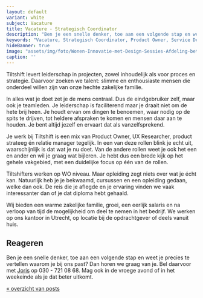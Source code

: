 ```yaml
---
layout: default
variant: white
subject: Vacature
title: Vacature - Strategisch Coordinator
description: "Ben je een snelle denker, toe aan een volgende stap en weet precies te vertellen waarom je bij ons past? Dan horen we graag van je!"
keywords: "Vacature, Strategisch Coordinator, Product Owner, Service Designer, UX Researcher, Product Strateeg, Relatie Manager"
hideBanner: true
image: "assets/img/foto/Wonen-Innovatie-met-Design-Sessies-Afdeling-betrekken.jpg"
caption: ''
---
```

Tiltshift levert leiderschap in projecten, zowel inhoudelijk als voor proces en strategie. Daarvoor zoeken we talent: slimme en enthousiaste mensen die onderdeel willen zijn van onze hechte zakelijke familie. 

In alles wat je doet zet je de mens centraal. Dus de eindgebruiker zelf, maar ook je teamleden. Je leiderschap is faciliterend maar je draait niet om de hete brij heen. Je houdt ervan om dingen te benoemen, waar nodig op de spits te drijven, tot heldere afspraken te komen en mensen daar aan te houden. Je bent altijd jezelf en ervaart dat als vanzelfsprekend.

Je werk bij Tiltshift is een mix van Product Owner, UX Researcher, product strateeg én relatie manager tegelijk. In een van deze rollen blink je echt uit, waarschijnlijk is dat wat je nu doet. Van de andere rollen weet je ook het een en ander en wil je graag wat bijleren. Je hebt dus een brede kijk op het gehele vakgebied, met een duidelijke focus op één van de rollen.

Tiltshifters werken op WO niveau. Maar opleiding zegt niets over wat je écht kan. Natuurlijk heb je je bekwaamd, cursussen en een opleiding gedaan, welke dan ook. De reis die je aflegde en je ervaring vinden we vaak interessanter dan of je dat diploma hebt gehaald. 

Wij bieden een warme zakelijke familie, groei, een eerlijk salaris en na verloop van tijd de mogelijkheid om deel te nemen in het bedrijf. We werken op ons kantoor in Utrecht, op locatie bij de opdrachtgever of deels vanuit huis. 

## Reageren

Ben je een snelle denker, toe aan een volgende stap en weet je precies te vertellen waarom je bij ons past? Dan horen we graag van je. Bel daarvoor met [Joris](/mensen/joris-boeren/) op 030 - 721 08 68. Mag ook in de vroege avond of in het weekeinde als je dat beter uitkomt.

[« overzicht van posts](/posts/)
